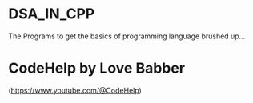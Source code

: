 # DSA_IN_CPP
The Programs to get the basics of programming language brushed up...

# CodeHelp by Love Babber
(https://www.youtube.com/@CodeHelp)
